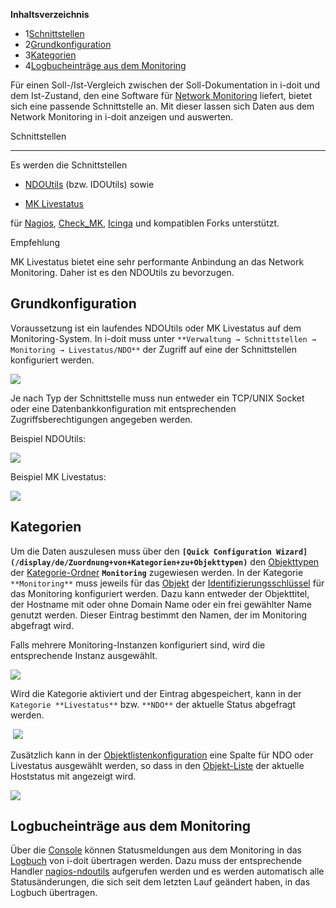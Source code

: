 **Inhaltsverzeichnis**

*   1[Schnittstellen](#DatenabfragenmitLivestatus/NDOUtils-Schnittstellen)
*   2[Grundkonfiguration](#DatenabfragenmitLivestatus/NDOUtils-Grundkonfiguration)
*   3[Kategorien](#DatenabfragenmitLivestatus/NDOUtils-Kategorien)
*   4[Logbucheinträge aus dem Monitoring](#DatenabfragenmitLivestatus/NDOUtils-LogbucheinträgeausdemMonitoring)

Für einen Soll-/Ist-Vergleich zwischen der Soll-Dokumentation in i-doit und dem Ist-Zustand, den eine Software für [Network Monitoring](/display/de/Network+Monitoring) liefert, bietet sich eine passende Schnittstelle an. Mit dieser lassen sich Daten aus dem Network Monitoring in i-doit anzeigen und auswerten.  

Schnittstellen  

-----------------

Es werden die Schnittstellen

*   [NDOUtils](https://exchange.nagios.org/directory/Addons/Database-Backends/NDOUtils/details) (bzw. IDOUtils) sowie
    

*   [MK Livestatus](https://mathias-kettner.de/checkmk_livestatus.html)
    

für [Nagios](https://www.nagios.org/), [Check\_MK](https://mathias-kettner.de/check_mk), [Icinga](https://www.icinga.org/) und kompatiblen Forks unterstützt.

  

  

Empfehlung

MK Livestatus bietet eine sehr performante Anbindung an das Network Monitoring. Daher ist es den NDOUtils zu bevorzugen.

Grundkonfiguration
------------------

Voraussetzung ist ein laufendes NDOUtils oder MK Livestatus auf dem Monitoring-System. In i-doit muss unter `**Verwaltung → Schnittstellen → Monitoring → Livestatus/NDO**` der Zugriff auf eine der Schnittstellen konfiguriert werden.

![](/download/attachments/57180182/Livestatus-NDO-de.png?version=1&modificationDate=1591170609843&api=v2)

Je nach Typ der Schnittstelle muss nun entweder ein TCP/UNIX Socket oder eine Datenbankkonfiguration mit entsprechenden Zugriffsberechtigungen angegeben werden.

Beispiel NDOUtils:

![](/download/attachments/57180182/NDO-konfig.png?version=1&modificationDate=1591170390321&api=v2)

Beispiel MK Livestatus:

![](/download/attachments/57180182/livestatus-konfig.png?version=1&modificationDate=1591170413054&api=v2)

Kategorien
----------

Um die Daten auszulesen muss über den **`[Quick Configuration Wizard](/display/de/Zuordnung+von+Kategorien+zu+Objekttypen)`** den [Objekttypen](/display/de/Struktur+der+IT-Dokumentation) der [Kategorie-Ordner](/display/de/Struktur+der+IT-Dokumentation) **`Monitoring`** zugewiesen werden. In der Kategorie `**Monitoring**` muss jeweils für das [Objekt](/display/de/Struktur+der+IT-Dokumentation) der [Identifizierungsschlüssel](/display/de/Eindeutige+Referenzierungen) für das Monitoring konfiguriert werden. Dazu kann entweder der Objekttitel, der Hostname mit oder ohne Domain Name oder ein frei gewählter Name genutzt werden. Dieser Eintrag bestimmt den Namen, der im Monitoring abgefragt wird.

Falls mehrere Monitoring-Instanzen konfiguriert sind, wird die entsprechende Instanz ausgewählt.

![](/download/attachments/57180182/Monitoring-de.png?version=1&modificationDate=1591177945267&api=v2)

Wird die Kategorie aktiviert und der Eintrag abgespeichert, kann in der `Kategorie **Livestatus**` bzw. `**NDO**` der aktuelle Status abgefragt werden.

 ![](/download/attachments/57180182/Monitoring-NDO-Status-de.png?version=1&modificationDate=1591177974482&api=v2)

Zusätzlich kann in der [Objektlistenkonfiguration](/display/de/Listenansicht+konfigurieren) eine Spalte für NDO oder Livestatus ausgewählt werden, so dass in den [Objekt-Liste](/display/de/Objekt-Liste) der aktuelle Hoststatus mit angezeigt wird.

![](/download/attachments/57180182/Nagios-listenkonfig-NDO-Status.png?version=1&modificationDate=1591178068664&api=v2)

Logbucheinträge aus dem Monitoring
----------------------------------

Über die [Console](/display/de/Console) können Statusmeldungen aus dem Monitoring in das [Logbuch](/display/de/Logbuch) von i-doit übertragen werden. Dazu muss der entsprechende Handler [nagios-ndoutils](https://kb.i-doit.com/display/de/Optionen+und+Parameter+der+Console#OptionenundParameterderConsole-nagios-ndoutils) aufgerufen werden und es werden automatisch alle Statusänderungen, die sich seit dem letzten Lauf geändert haben, in das Logbuch übertragen.